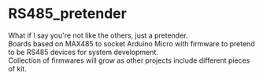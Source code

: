 # RS485_pretender
What if I say you're not like the others, just a pretender. <br>
Boards based on MAX485 to socket Arduino Micro with firmware to pretend to be RS485 devices for system development. <br>
Collection of firmwares will grow as other projects include different pieces of kit.
